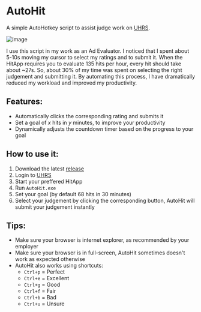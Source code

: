 # AutoHit
A simple AutoHotkey script to assist judge work on [UHRS](https://prod.uhrs.playmsn.com/Judge/Views/Login.aspx).

![image](https://user-images.githubusercontent.com/40113382/100499185-c9aeca00-3167-11eb-891a-5e655da1a996.png)

I use this script in my work as an Ad Evaluator. I noticed that I spent about 5-10s moving my cursor to select my ratings and to submit it. When the HitApp requires you to evaluate 135 hits per hour, every hit should take about ~27s. So, about 30% of my time was spent on selecting the right judgement and submitting it. By automating this process, I have dramatically reduced my workload and improved my productivity.

## Features:
- Automatically clicks the corresponding rating and submits it
- Set a goal of *x* hits in *y* minutes, to improve your productivity
- Dynamically adjusts the countdown timer based on the progress to your goal

## How to use it:
1. Download the latest [release](https://github.com/thversfelt/AutoHit/releases)
2. Login to [UHRS](https://prod.uhrs.playmsn.com/Judge/Views/Login.aspx)
3. Start your preffered HitApp
4. Run `AutoHit.exe`
5. Set your goal (by default 68 hits in 30 minutes)
6. Select your judgement by clicking the corresponding button, AutoHit will submit your judgement instantly

## Tips:
- Make sure your browser is internet explorer, as recommended by your employer
- Make sure your browser is in full-screen, AutoHit sometimes doesn't work as expected otherwise
- AutoHit also works using shortcuts:
  * `Ctrl+p` = Perfect
  * `Ctrl+e` = Excellent
  * `Ctrl+g` = Good
  * `Ctrl+f` = Fair
  * `Ctrl+b` = Bad
  * `Ctrl+u` = Unsure
